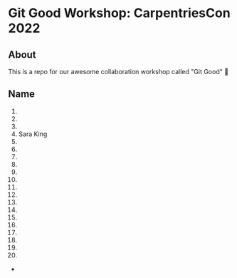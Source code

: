 # Git Good Workshop: CarpentriesCon 2022

## About 
This is a repo for our awesome collaboration workshop called "Git Good" :tada:

## Name
1.
2. 
3. 
4. Sara King
5.
6.
7.
8.
9.
10.
11.
12.
13.
14.
15.
16.
17.
18.
19.
20.

*
